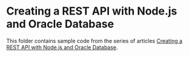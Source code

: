 # Creating a REST API with Node.js and Oracle Database

This folder contains sample code from the series of articles [Creating a REST API with Node.js and Oracle Database](https://blogs.oracle.com/oraclemagazine/build-rest-apis-for-nodejs-part-1).
